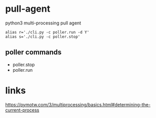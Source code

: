 # pull-agent
python3 multi-processing pull agent


```
alias r='./cli.py -c poller.run -d Y'
alias s='./cli.py -c poller.stop'

```


## poller commands
* poller.stop
* poller.run


# links

https://pymotw.com/3/multiprocessing/basics.html#determining-the-current-process

